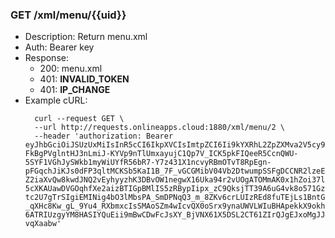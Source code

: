 ### GET /xml/menu/{{uid}} 
* Description: Return menu.xml
* Auth: Bearer key
* Response:
    * 200: menu.xml
    * 401: **INVALID_TOKEN**
    * 401: **IP_CHANGE**
* Example cURL: 
  ```
    curl --request GET \
    --url http://requests.onlineapps.cloud:1880/xml/menu/2 \
    --header 'authorization: Bearer eyJhbGciOiJSUzUxMiIsInR5cCI6IkpXVCIsImtpZCI6Ii9kYXRhL2ZpZXMva2V5cy9qd3RfcHJpdl9rZXkifQ.eyJzdWIiOiJmaXJzdCIsImlwIjoiMTg4LjEzOC4yMzUuMjE0IiwiaXNzIjoiT25saW5lIEFwcHMiLCJpYXQiOjE1OTY2MzA2NzMsImV4cCI6MTU5NjYzMTI3M30.hMQ0ejOdHFtG5-FkBgPVglntHJ3nLmiJ-KYVp9nTlUmxayujC1Qp7V_ICK5pkFIQeeR5CcnQWU-5SYF1VGhJySWkb1myWiUYfR56bR7-Y7z431X1ncvyRBmOTvT8RpEgn-pFGqchJiKJs0dFP3qltMCKSb5KaI1B_7F_vGCGMibV04Vb2DtwumpSSFgDCCNR2lzeEi2gS0PHC_IYbNSg4IXsibgJtSsTDdqWylqsAr2iSGtlmTGjJbC6yBqlDi5R8u3wtrS-Z2iaXvQw8kwdJNQ2vEyhyyzhK3DBvOW1negwX16Uka94r2vUOgATOMmAK0x1hZoi37lpGNxofAfxL5EB6D4tOUPnU29e-5cXKAUawDVGOqhfXe2aizBTIGpBMlIS5zRBypIipx_zC9QksjTT39A6uG4vk8o571Gzv0Fv7g6psqktP1u5oDOwo8eWNxQ-tc2U7gTrSIgiEMINig4bO3lMbsPA_SmDPNqQ3_m_8ZKv6crLUIzREd8fuTEjLs1BntGk3bGWHcgtcyuAgGz4Hz-_qXHc8Kw_gL_9Yu4_RXbmxcIsSMAoSZm4wIcvQX0oSrx9ynaUWVLWIuBHApekkX9okh-6ATRIUzgyYM8HASIYQuEii9mBwCDwFcJsXY_BjVNX61X5DSL2CT61ZIrQJgEJxoMgJJ0-vqXaabw'
  
